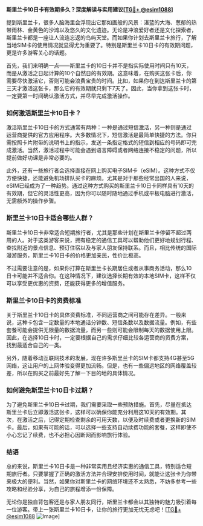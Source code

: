 **斯里兰卡10日卡有效期多久？深度解读与实用建议[[TG💪+ @esim1088](https://t.me/s/esim1088)]**

提到斯里兰卡，很多人脑海里会浮现出它那如画般的风景：湛蓝的大海、葱郁的热带雨林、金黄色的沙滩以及悠久的文化遗迹。无论是冲浪爱好者还是文化探索者，斯里兰卡都是一座让人流连忘返的岛屿天堂。而如果你计划去斯里兰卡旅行，了解当地SIM卡的使用情况就显得尤为重要了。特别是斯里兰卡10日卡的有效期问题，更是许多游客关心的话题。

首先，我们来明确一点——斯里兰卡的10日卡并不是指实际使用时间只有10天，而是从激活之日起计算的10个自然日的有效期。这意味着，在购买这张卡后，你需要尽快激活它，否则可能会浪费宝贵的时间。比如，如果你在到达斯里兰卡的第三天才激活这张卡，那么它的有效期就只剩下7天了。因此，当你拿到这张卡时，一定要第一时间确认激活方式，并尽早完成激活操作。

### 如何激活斯里兰卡10日卡？

激活斯里兰卡10日卡的方式通常有两种：一种是通过短信激活，另一种则是通过运营商提供的官方应用程序。大多数情况下，短信激活是最简单快捷的方法。你只需按照卡片附带的说明书上的指示，发送一条指定格式的短信到相应的号码即可完成激活。当然，激活过程中可能会遇到语言障碍或者网络连接不稳定的问题，所以提前做好功课是非常必要的。

此外，还有一些旅行者会选择直接在网上购买电子SIM卡（eSIM）。这种方式不仅方便快捷，还能避免机场排队买卡的麻烦。尤其是对于那些经常出国的人来说，eSIM已经成为了一种趋势。通过这种方式购买的斯里兰卡10日卡同样具有10天的有效期，但它的灵活性更高，因为你可以随时随地通过手机或平板电脑进行激活，无需额外的操作步骤。

### 斯里兰卡10日卡适合哪些人群？

斯里兰卡10日卡非常适合短期旅行者，尤其是那些计划在斯里兰卡停留不超过两周的人。对于这类游客来说，拥有稳定的通信工具可以帮助他们更好地规划行程、查找附近的景点信息、预订住宿以及与家人朋友保持联系。而且，相比传统的国际漫游服务，斯里兰卡10日卡的价格更加亲民，性价比极高。

不过需要注意的是，如果你打算在斯里兰卡长期居住或者从事商务活动，那么10日卡可能并不适合你。在这种情况下，建议选择长期有效的本地SIM卡，这样不仅可以享受更优惠的资费，还能获得更多的增值服务。

### 斯里兰卡10日卡的资费标准

关于斯里兰卡10日卡的具体资费标准，不同运营商之间可能存在差异。一般来说，这种卡包含一定数量的本地通话分钟数、短信条数以及数据流量。例如，有些套餐可能会提供无限量的数据流量，而另一些则可能会限制每天的数据使用上限。因此，在选择10日卡时，一定要根据自己的需求仔细比较各运营商的资费方案，找到最适合自己的一类。

另外，随着移动互联网技术的发展，现在许多斯里兰卡的SIM卡都支持4G甚至5G网络，这让用户的上网体验变得更加流畅。但是，也有一些偏远地区的网络覆盖较差，所以在购买之前最好先了解一下目的地的具体情况。

### 如何避免斯里兰卡10日卡过期？

为了避免斯里兰卡10日卡过期，我们需要采取一些预防措施。首先，尽量在抵达斯里兰卡后立即激活这张卡，这样可以确保你能充分利用这10天的有效期。其次，在激活之后，记得定期检查剩余的可用天数，以便及时续费或者更换新的SIM卡。最后，如果有可能的话，可以选择一些支持自动续费功能的套餐，这样即使不小心忘记了续费，也不必担心因断网而影响旅行体验。

### 结语

总的来说，斯里兰卡10日卡是一种非常实用且经济实惠的通信工具，特别适合短期旅行者。只要掌握了正确的激活方法并合理安排使用时间，就能让这张卡为你带来极大的便利。当然，如果你对斯里兰卡的网络环境还不太熟悉，不妨多参考一些攻略和经验分享，为自己的旅程增添一份保障。

无论你是独自背包客还是与家人朋友同行，斯里兰卡都会以其独特的魅力吸引着每一位游客。带上一张斯里兰卡10日卡，让你的旅行更加无忧无虑吧！[[TG💪+ @esim1088](https://t.me/s/esim1088) ![Image](https://i.postimg.cc/4NQfJmqS/Snipaste-2025-05-13-00-14-12.png)]